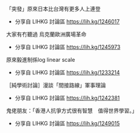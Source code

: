 「突發」原來日本比台灣有更多人上連登
- 分享自 LIHKG 討論區
https://lih.kg/1246017

大家有冇聽過 烏克蘭歐洲廣場革命
- 分享自 LIHKG 討論區
https://lih.kg/1245973

原來毅進制係log linear scale
- 分享自 LIHKG 討論區
https://lih.kg/1233214

［純學術討論］漫談「間接路線」軍事理論
- 分享自 LIHKG 討論區
https://lih.kg/1242381

鬼佬朋友：「香港人抗爭方式很有智慧　值得世界學習。」
- 分享自 LIHKG 討論區
https://lih.kg/1249015